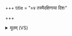 +++
title = "०४ तस्मैदक्षिणाया दिशः"

+++
<details><summary>मूलम् (VS)</summary>

तस्मै॒दक्षि॑णाया दि॒शः ॥
</details>